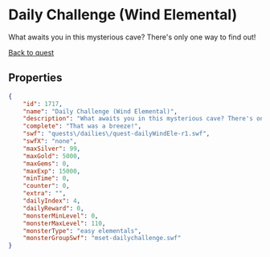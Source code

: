 # Daily Challenge (Wind Elemental)

What awaits you in this mysterious cave? There's only one way to find out!

[Back to quest](../quests.md)

## Properties

```json
{
    "id": 1717,
    "name": "Daily Challenge (Wind Elemental)",
    "description": "What awaits you in this mysterious cave? There's only one way to find out!",
    "complete": "That was a breeze!",
    "swf": "quests\/dailies\/quest-dailyWindEle-r1.swf",
    "swfX": "none",
    "maxSilver": 99,
    "maxGold": 5000,
    "maxGems": 0,
    "maxExp": 15000,
    "minTime": 0,
    "counter": 0,
    "extra": "",
    "dailyIndex": 4,
    "dailyReward": 0,
    "monsterMinLevel": 0,
    "monsterMaxLevel": 110,
    "monsterType": "easy elementals",
    "monsterGroupSwf": "mset-dailychallenge.swf"
}
```

